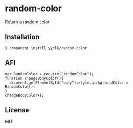 
# random-color

  Return a random color

## Installation

    $ component install yyolk/random-color

## API
    var RandomColor = require("randomColor");
    function changeBodyColor(){
      document.getElementById("body").style.backgroundColor = RandomColor();
    }
    changeBodyColor();
   

## License

  MIT
